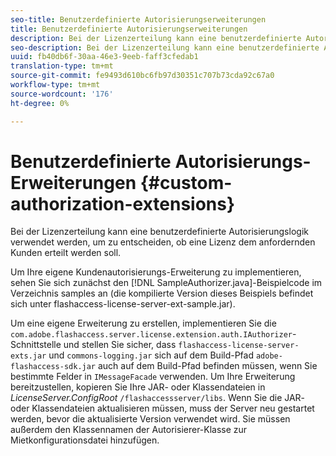```yaml
---
seo-title: Benutzerdefinierte Autorisierungserweiterungen
title: Benutzerdefinierte Autorisierungserweiterungen
description: Bei der Lizenzerteilung kann eine benutzerdefinierte Autorisierungslogik verwendet werden, um zu entscheiden, ob eine Lizenz dem anfordernden Kunden erteilt werden soll.
seo-description: Bei der Lizenzerteilung kann eine benutzerdefinierte Autorisierungslogik verwendet werden, um zu entscheiden, ob eine Lizenz dem anfordernden Kunden erteilt werden soll.
uuid: fb40db6f-30aa-46e3-9eeb-faff3cfedab1
translation-type: tm+mt
source-git-commit: fe9493d610bc6fb97d30351c707b73cda92c67a0
workflow-type: tm+mt
source-wordcount: '176'
ht-degree: 0%

---
```



# Benutzerdefinierte Autorisierungs-Erweiterungen {#custom-authorization-extensions}

Bei der Lizenzerteilung kann eine benutzerdefinierte Autorisierungslogik verwendet werden, um zu entscheiden, ob eine Lizenz dem anfordernden Kunden erteilt werden soll.

Um Ihre eigene Kundenautorisierungs-Erweiterung zu implementieren, sehen Sie sich zunächst den [!DNL SampleAuthorizer.java]-Beispielcode im Verzeichnis samples an (die kompilierte Version dieses Beispiels befindet sich unter flashaccess-license-server-ext-sample.jar).

Um eine eigene Erweiterung zu erstellen, implementieren Sie die `com.adobe.flashaccess.server.license.extension.auth.IAuthorizer`-Schnittstelle und stellen Sie sicher, dass `flashaccess-license-server-exts.jar` und `commons-logging.jar` sich auf dem Build-Pfad `adobe-flashaccess-sdk.jar` auch auf dem Build-Pfad befinden müssen, wenn Sie bestimmte Felder in `IMessageFacade` verwenden. Um Ihre Erweiterung bereitzustellen, kopieren Sie Ihre JAR- oder Klassendateien in *LicenseServer.ConfigRoot* `/flashaccessserver/libs`. Wenn Sie die JAR- oder Klassendateien aktualisieren müssen, muss der Server neu gestartet werden, bevor die aktualisierte Version verwendet wird. Sie müssen außerdem den Klassennamen der Autorisierer-Klasse zur Mietkonfigurationsdatei hinzufügen.
